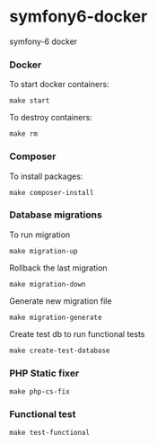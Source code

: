 # symfony6-docker
symfony-6 docker

### Docker
To start docker containers:

```
make start
```

To destroy containers:
```
make rm
```

### Composer
To install packages:

```
make composer-install
```

### Database migrations
To run migration

```
make migration-up
```

Rollback the last migration

```
make migration-down
```

Generate new migration file

```
make migration-generate
```

Create test db to run functional tests

```
make create-test-database
```

### PHP Static fixer
```
make php-cs-fix
```

### Functional test
```
make test-functional
```

